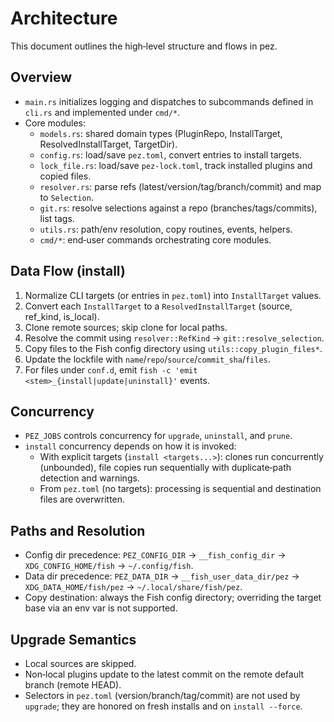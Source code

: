 # Architecture

This document outlines the high‑level structure and flows in pez.

## Overview

- `main.rs` initializes logging and dispatches to subcommands defined in `cli.rs` and implemented under `cmd/*`.
- Core modules:
  - `models.rs`: shared domain types (PluginRepo, InstallTarget, ResolvedInstallTarget, TargetDir).
  - `config.rs`: load/save `pez.toml`, convert entries to install targets.
  - `lock_file.rs`: load/save `pez-lock.toml`, track installed plugins and copied files.
  - `resolver.rs`: parse refs (latest/version/tag/branch/commit) and map to `Selection`.
  - `git.rs`: resolve selections against a repo (branches/tags/commits), list tags.
  - `utils.rs`: path/env resolution, copy routines, events, helpers.
  - `cmd/*`: end‑user commands orchestrating core modules.

## Data Flow (install)

1. Normalize CLI targets (or entries in `pez.toml`) into `InstallTarget` values.
2. Convert each `InstallTarget` to a `ResolvedInstallTarget` (source, ref_kind, is_local).
3. Clone remote sources; skip clone for local paths.
4. Resolve the commit using `resolver::RefKind` → `git::resolve_selection`.
5. Copy files to the Fish config directory using `utils::copy_plugin_files*`.
6. Update the lockfile with `name`/`repo`/`source`/`commit_sha`/`files`.
7. For files under `conf.d`, emit `fish -c 'emit <stem>_{install|update|uninstall}'` events.

## Concurrency

- `PEZ_JOBS` controls concurrency for `upgrade`, `uninstall`, and `prune`.
- `install` concurrency depends on how it is invoked:
  - With explicit targets (`install <targets...>`): clones run concurrently (unbounded), file copies run sequentially with duplicate‑path detection and warnings.
  - From `pez.toml` (no targets): processing is sequential and destination files are overwritten.

## Paths and Resolution

- Config dir precedence: `PEZ_CONFIG_DIR` → `__fish_config_dir` → `XDG_CONFIG_HOME/fish` → `~/.config/fish`.
- Data dir precedence: `PEZ_DATA_DIR` → `__fish_user_data_dir/pez` → `XDG_DATA_HOME/fish/pez` → `~/.local/share/fish/pez`.
- Copy destination: always the Fish config directory; overriding the target base via an env var is not supported.

## Upgrade Semantics

- Local sources are skipped.
- Non‑local plugins update to the latest commit on the remote default branch (remote HEAD).
- Selectors in `pez.toml` (version/branch/tag/commit) are not used by `upgrade`; they are honored on fresh installs and on `install --force`.
